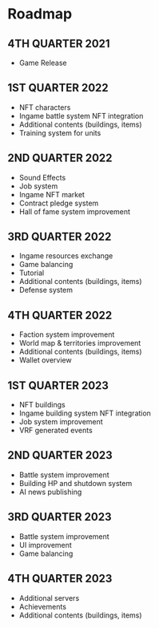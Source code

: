 # Roadmap

## 4TH QUARTER 2021

- Game Release

## 1ST QUARTER 2022

- NFT characters
- Ingame battle system NFT integration
- Additional contents (buildings, items)
- Training system for units

## 2ND QUARTER 2022

- Sound Effects
- Job system
- Ingame NFT market
- Contract pledge system
- Hall of fame system improvement

## 3RD QUARTER 2022

- Ingame resources exchange
- Game balancing
- Tutorial
- Additional contents (buildings, items)
- Defense system

## 4TH QUARTER 2022

- Faction system improvement
- World map & territories improvement
- Additional contents (buildings, items)
- Wallet overview

## 1ST QUARTER 2023

- NFT buildings
- Ingame building system NFT integration
- Job system improvement
- VRF generated events

## 2ND QUARTER 2023

- Battle system improvement
- Building HP and shutdown system
- AI news publishing

## 3RD QUARTER 2023

- Battle system improvement
- UI improvement
- Game balancing

## 4TH QUARTER 2023

- Additional servers
- Achievements
- Additional contents (buildings, items)